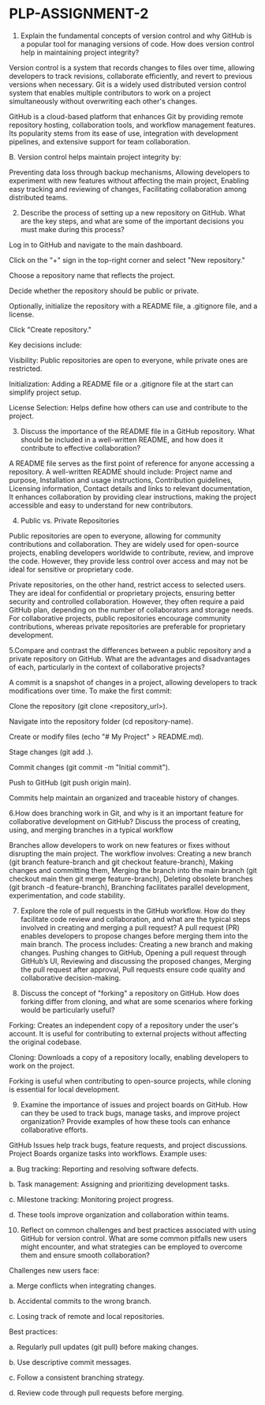 # PLP-ASSIGNMENT-2
1. Explain the fundamental concepts of version control and why GitHub is a popular tool for managing versions of code. How does version control help in maintaining project integrity?

Version control is a system that records changes to files over time, allowing developers to track revisions, collaborate efficiently, and revert to previous versions when necessary. Git is a widely used distributed version control system that enables multiple contributors to work on a project simultaneously without overwriting each other's changes.

GitHub is a cloud-based platform that enhances Git by providing remote repository hosting, collaboration tools, and workflow management features. Its popularity stems from its ease of use, integration with development pipelines, and extensive support for team collaboration.

B. Version control helps maintain project integrity by:

Preventing data loss through backup mechanisms, Allowing developers to experiment with new features without affecting the main project, Enabling easy tracking and reviewing of changes, Facilitating collaboration among distributed teams.

2. Describe the process of setting up a new repository on GitHub. What are the key steps, and what are some of the important decisions you must make during this process?

Log in to GitHub and navigate to the main dashboard.

Click on the "+" sign in the top-right corner and select "New repository."

Choose a repository name that reflects the project.

Decide whether the repository should be public or private.

Optionally, initialize the repository with a README file, a .gitignore file, and a license.

Click "Create repository."

Key decisions include:

Visibility: Public repositories are open to everyone, while private ones are restricted.

Initialization: Adding a README file or a .gitignore file at the start can simplify project setup.

License Selection: Helps define how others can use and contribute to the project.

3. Discuss the importance of the README file in a GitHub repository. What should be included in a well-written README, and how does it contribute to effective collaboration?

A README file serves as the first point of reference for anyone accessing a repository. A well-written README should include: Project name and purpose, Installation and usage instructions, Contribution guidelines, Licensing information, Contact details and links to relevant documentation, It enhances collaboration by providing clear instructions, making the project accessible and easy to understand for new contributors.

4. Public vs. Private Repositories

Public repositories are open to everyone, allowing for community contributions and collaboration. They are widely used for open-source projects, enabling developers worldwide to contribute, review, and improve the code. However, they provide less control over access and may not be ideal for sensitive or proprietary code.

Private repositories, on the other hand, restrict access to selected users. They are ideal for confidential or proprietary projects, ensuring better security and controlled collaboration. However, they often require a paid GitHub plan, depending on the number of collaborators and storage needs.
For collaborative projects, public repositories encourage community contributions, whereas private repositories are preferable for proprietary development.

5.Compare and contrast the differences between a public repository and a private repository on GitHub. What are the advantages and disadvantages of each, particularly in the context of collaborative projects?

A commit is a snapshot of changes in a project, allowing developers to track modifications over time. To make the first commit:

Clone the repository (git clone <repository_url>).

Navigate into the repository folder (cd repository-name).

Create or modify files (echo "# My Project" > README.md).

Stage changes (git add .).

Commit changes (git commit -m "Initial commit").

Push to GitHub (git push origin main).

Commits help maintain an organized and traceable history of changes.

6.How does branching work in Git, and why is it an important feature for collaborative development on GitHub? Discuss the process of creating, using, and merging branches in a typical workflow

Branches allow developers to work on new features or fixes without disrupting the main project. The workflow involves: Creating a new branch (git branch feature-branch and git checkout feature-branch), Making changes and committing them, Merging the branch into the main branch (git checkout main then git merge feature-branch), Deleting obsolete branches (git branch -d feature-branch), Branching facilitates parallel development, experimentation, and code stability.

7. Explore the role of pull requests in the GitHub workflow. How do they facilitate code review and collaboration, and what are the typical steps involved in creating and merging a pull request? A pull request (PR) enables developers to propose changes before merging them into the main branch. The process includes: Creating a new branch and making changes. Pushing changes to GitHub, Opening a pull request through GitHub’s UI, Reviewing and discussing the proposed changes, Merging the pull request after approval, Pull requests ensure code quality and collaborative decision-making.

8. Discuss the concept of "forking" a repository on GitHub. How does forking differ from cloning, and what are some scenarios where forking would be particularly useful?

Forking: Creates an independent copy of a repository under the user's account. It is useful for contributing to external projects without affecting the original codebase.

Cloning: Downloads a copy of a repository locally, enabling developers to work on the project.

Forking is useful when contributing to open-source projects, while cloning is essential for local development.

9. Examine the importance of issues and project boards on GitHub. How can they be used to track bugs, manage tasks, and improve project organization? Provide examples of how these tools can enhance collaborative efforts.

GitHub Issues help track bugs, feature requests, and project discussions. Project Boards organize tasks into workflows. Example uses:

a. Bug tracking: Reporting and resolving software defects.

b. Task management: Assigning and prioritizing development tasks.

c. Milestone tracking: Monitoring project progress.

d. These tools improve organization and collaboration within teams.

10. Reflect on common challenges and best practices associated with using GitHub for version control. What are some common pitfalls new users might encounter, and what strategies can be employed to overcome them and ensure smooth collaboration?

Challenges new users face:

a. Merge conflicts when integrating changes.

b. Accidental commits to the wrong branch.

c. Losing track of remote and local repositories.

Best practices:

a. Regularly pull updates (git pull) before making changes.

b. Use descriptive commit messages.

c. Follow a consistent branching strategy.

d. Review code through pull requests before merging.
